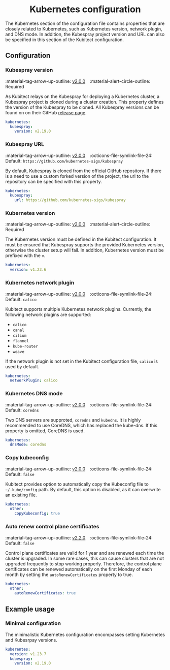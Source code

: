 [tag 2.0.0]: https://github.com/MusicDin/kubitect/releases/tag/v2.0.0
[tag 2.2.0]: https://github.com/MusicDin/kubitect/releases/tag/v2.2.0

<h1 align="center">Kubernetes configuration</h1>

The Kubernetes section of the configuration file contains properties that are closely related to Kubernetes, such as Kubernetes version, network plugin, and DNS mode. 
In addition, the Kubespray project version and URL can also be specified in this section of the Kubitect configuration.

## Configuration

### Kubespray version

:material-tag-arrow-up-outline: [v2.0.0][tag 2.0.0]
&ensp;
:material-alert-circle-outline: Required

As Kubitect relays on the Kubespray for deploying a Kubernetes cluster, a Kubespray project is cloned during a cluster creation.
This property defines the version of the Kubespray to be cloned.
All Kubespray versions can be found on on their GitHub [release page](https://github.com/kubernetes-sigs/kubespray/releases).

```yaml
kubernetes:
  kubespray:
    version: v2.19.0
```

### Kubespray URL

:material-tag-arrow-up-outline: [v2.0.0][tag 2.0.0]
&ensp;
:octicons-file-symlink-file-24: Default: `https://github.com/kubernetes-sigs/kubespray`

By default, Kubespray is cloned from the official GitHub repository.
If there is a need to use a custom forked version of the project, the url to the repository can be specified with this property.

```yaml
kubernetes:
  kubespray:
    url: https://github.com/kubernetes-sigs/kubespray
```

### Kubernetes version

:material-tag-arrow-up-outline: [v2.0.0][tag 2.0.0]
&ensp;
:material-alert-circle-outline: Required

The Kubernetes version must be defined in the Kubitect configuration.
It must be ensured that Kubespray supports the provided Kubernetes version, otherwise the cluster setup will fail.
In addition, Kubernetes version must be prefixed with the `v`.

```yaml
kubernetes:
  version: v1.23.6
```

### Kubernetes network plugin

:material-tag-arrow-up-outline: [v2.0.0][tag 2.0.0]
&ensp;
:octicons-file-symlink-file-24: Default: `calico`

Kubitect supports multiple Kubernetes network plugins.
Currently, the following network plugins are supported:

  - `calico`
  - `canal`
  - `cilium`
  - `flannel`
  - `kube-router`
  - `weave`

If the network plugin is not set in the Kubitect configuration file, `calico` is used by default.

```yaml
kubernetes:
  networkPlugin: calico
```

### Kubernetes DNS mode

:material-tag-arrow-up-outline: [v2.0.0][tag 2.0.0]
&ensp;
:octicons-file-symlink-file-24: Default: `coredns`

Two DNS servers are supproted, `coredns` and `kubedns`.
It is highly recommended to use CoreDNS, which has replaced the kube-dns.
If this property is omitted, CoreDNS is used.

```yaml
kubernetes:
  dnsMode: coredns
```

### Copy kubeconfig

:material-tag-arrow-up-outline: [v2.0.0][tag 2.0.0]
&ensp;
:octicons-file-symlink-file-24: Default: `false`

Kubitect provides option to automatically copy the Kubeconfig file to `~/.kube/config` path. 
By default, this option is disabled, as it can overwrite an existing file.

```yaml
kubernetes:
  other:
    copyKubeconfig: true
```

### Auto renew control plane certificates

:material-tag-arrow-up-outline: [v2.2.0][tag 2.2.0]
&ensp;
:octicons-file-symlink-file-24: Default: `false`

Control plane certificates are valid for 1 year and are renewed each time the cluster is upgraded.
In some rare cases, this can cause clusters that are not upgraded frequently to stop working properly.
Therefore, the control plane certificates can be renewed automatically on the first Monday of each month by setting the `autoRenewCertificates` property to true.

```yaml
kubernetes:
  other:
    autoRenewCertificates: true
```

## Example usage

### Minimal configuration

The minimalistic Kubernetes configuration encompasses setting Kubernetes and Kubesrpay versions.

```yaml
kuberentes:
  version: v1.23.7
  kubespray:
    version: v2.19.0
```
